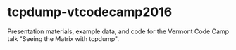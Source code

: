 # tcpdump-vtcodecamp2016
Presentation materials, example data, and code for the Vermont Code Camp talk "Seeing the Matrix with tcpdump".
